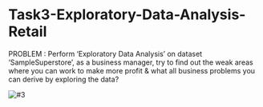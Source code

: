 # Task3-Exploratory-Data-Analysis-Retail
PROBLEM : Perform ‘Exploratory Data Analysis’ on dataset ‘SampleSuperstore’, as a business manager, try to find out the weak areas where you can work to make more profit & what all business problems you can derive by exploring the data? 

![#3](https://user-images.githubusercontent.com/75872316/107847717-d57b6580-6e13-11eb-84d4-ae7f76b6b320.JPG)
